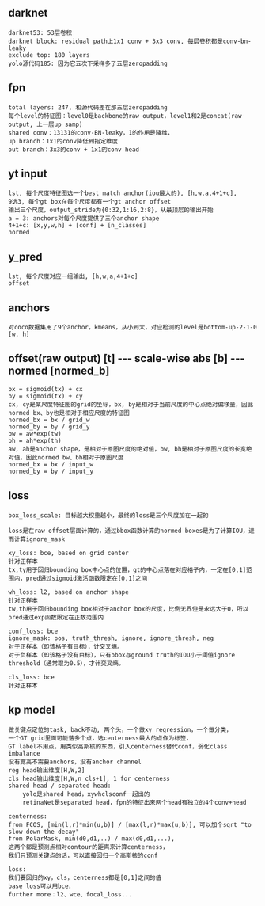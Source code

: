 ## darknet
    darknet53: 53层卷积
    darknet block: residual path上1x1 conv + 3x3 conv, 每层卷积都是conv-bn-leaky
    exclude top: 180 layers
    yolo源代码185: 因为它五次下采样多了五层zeropadding


## fpn
    total layers: 247, 和源代码差在那五层zeropadding
    每个level的特征图：level0是backbone的raw output，level1和2是concat(raw output, 上一层up samp)
    shared conv：13131的conv-BN-leaky，1的作用是降维，
    up branch：1x1的conv降低到指定维度
    out branch：3x3的conv + 1x1的conv head


## yt input
    lst, 每个尺度特征图选一个best match anchor(iou最大的), [h,w,a,4+1+c], 
    9选3, 每个gt box在每个尺度都有一个gt anchor offset
    输出三个尺度，output_stride为{0:32,1:16,2:8}，从最顶层的输出开始
    a = 3: anchors对每个尺度提供了三个anchor shape
    4+1+c: [x,y,w,h] + [conf] + [n_classes]
    normed


## y_pred
    lst, 每个尺度对应一组输出, [h,w,a,4+1+c]
    offset


## anchors
    对coco数据集用了9个anchor，kmeans，从小到大，对应检测的level是bottom-up-2-1-0
    [w, h]


## offset(raw output) [t]  --- scale-wise abs [b] --- normed [normed_b]
    bx = sigmoid(tx) + cx
    by = sigmoid(tx) + cy
    cx, cy是某尺度特征图的grid的坐标，bx, by是相对于当前尺度的中心点绝对偏移量，因此normed bx、by也是相对于相应尺度的特征图
    normed_bx = bx / grid_w
    normed_by = by / grid_y
    bw = aw*exp(tw)
    bh = ah*exp(th)
    aw, ah是anchor shape，是相对于原图尺度的绝对值，bw, bh是相对于原图尺度的长宽绝对值，因此normed bw、bh相对于原图尺度
    normed_bx = bx / input_w
    normed_by = by / input_y


## loss
    box_loss_scale: 目标越大权重越小，最终的loss是三个尺度加在一起的

    loss是在raw offset层面计算的，通过bbox函数计算的normed boxes是为了计算IOU，进而计算ignore_mask

    xy_loss: bce, based on grid center
    针对正样本
    tx,ty用于回归bounding box中心点的位置，gt的中心点落在对应格子内，一定在[0,1]范围内，pred通过sigmoid激活函数限定在[0,1]之间

    wh_loss: l2, based on anchor shape
    针对正样本
    tw,th用于回归bounding box相对于anchor box的尺度，比例无界但是永远大于0，所以pred通过exp函数限定在正数范围内

    conf_loss: bce
    ignore_mask: pos, truth_thresh, ignore, ignore_thresh, neg
    对于正样本（即该格子有目标），计交叉熵。
    对于负样本（即该格子没有目标），只有bbox与ground truth的IOU小于阈值ignore threshold（通常取为0.5），才计交叉熵。

    cls_loss: bce
    针对正样本


## kp model
    做关键点定位的task, back不动, 两个头，一个做xy regression，一个做分类，
    一个GT grid里面可能落多个点，选centerness最大的点作为标签，
    GT label不用点，用类似高斯核的东西，引入centerness替代conf，弱化class imbalance
    没有宽高不需要anchors，没有anchor channel
    reg head输出维度[H,W,2]
    cls head输出维度[H,W,n_cls+1], 1 for centerness
    shared head / separated head: 
        yolo是shared head，xywhclsconf一起出的
        retinaNet是separated head，fpn的特征出来两个head有独立的4个conv+head

    centerness:
    from FCOS, [min(l,r)*min(u,b)] / [max(l,r)*max(u,b)], 可以加个sqrt "to slow down the decay"
    from PolarMask, min(d0,d1,..) / max(d0,d1,...), 
    这两个都是预测点相对contour的距离来计算centerness，
    我们只预测关键点的话，可以直接回归一个高斯核的conf

    loss:
    我们要回归的xy，cls，centerness都是[0,1]之间的值
    base loss可以用bce，
    further more：l2、wce、focal_loss...






















